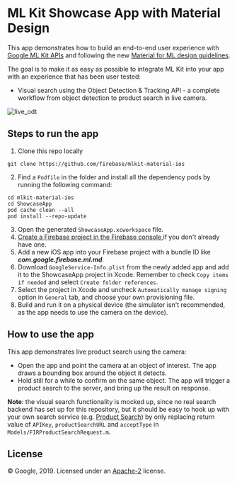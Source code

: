 # ML Kit Showcase App with Material Design

This app demonstrates how to build an end-to-end user experience with [Google ML Kit APIs](https://developers.google.com/ml-kit) and following the new [Material for ML design guidelines](https://material.io/collections/machine-learning/).

The goal is to make it as easy as possible to integrate ML Kit into your app with an experience that has been user tested:

* Visual search using the Object Detection & Tracking API - a complete workflow from object detection to product search in live camera.

![live_odt](../screenshots/live_odt.gif)



## Steps to run the app

1. Clone this repo locally
  ```
  git clone https://github.com/firebase/mlkit-material-ios
  ```
2. Find a `Podfile` in the folder and install all the dependency pods by running the following command:
  ```
  cd mlkit-material-ios
  cd ShowcaseApp
  pod cache clean --all
  pod install --repo-update
  ```
3. Open the generated `ShowcaseApp.xcworkspace` file.
4. [Create a Firebase project in the Firebase console](https://firebase.google.com/docs/ios/setup),if you don't already have one.
5. Add a new iOS app into your Firebase project with a bundle ID like ***com.google.firebase.ml.md***.
6. Download `GoogleService-Info.plist` from the newly added app and add it to the
  ShowcaseApp project in Xcode. Remember to check `Copy items if needed` and
  select `Create folder references`.
7. Select the project in Xcode and uncheck `Automatically manage signing` option in
  `General` tab, and choose your own provisioning file.
8. Build and run it on a physical device (the simulator isn't recommended, as the app needs to use the camera on the device).

## How to use the app

This app demonstrates live product search using the camera:
* Open the app and point the camera at an object of interest. The app draws a bounding box around the object it detects.
* Hold still for a while to confirm on the same object. The app will trigger a product search to the server, and bring up the result on response.

**Note**: the visual search functionality is mocked up, since no real search backend has set up for this repository, but it should be easy to hook up with your own search service (e.g. [Product Search](https://cloud.google.com/vision/product-search/docs)) by only replacing return value of `APIKey`, `productSearchURL` and `acceptType` in `Models/FIRProductSearchRequest.m`.

## License
© Google, 2019. Licensed under an [Apache-2](./LICENSE) license.
